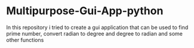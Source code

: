 # Multipurpose-Gui-App-python
In this repository i tried to create a gui application that can be used to find prime number, convert radian to degree and degree to radian and some other functions
